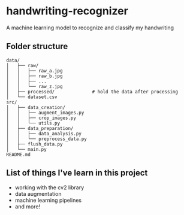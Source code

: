 # handwriting-recognizer
A machine learning model to recognize and classify my handwriting

## Folder structure
```text
data/
│   ├── raw/
│   │   ├── raw_a.jpg
│   │   ├── raw_b.jpg
│   │   ├── ...
│   │   └── raw_z.jpg
│   ├── processed/              # hold the data after processing
│   └── dataset.csv    
src/
│   ├── data_creation/
│   │   ├── augment_images.py
│   │   ├── crop_images.py
│   │   └── utils.py
│   ├── data_preparation/
│   │   ├── data_analysis.py
│   │   └── preprocess_data.py
│   ├── flush_data.py
│   └── main.py
README.md
```


## List of things I've learn in this project
- working with the cv2 library
- data augmentation
- machine learning pipelines
- and more!
